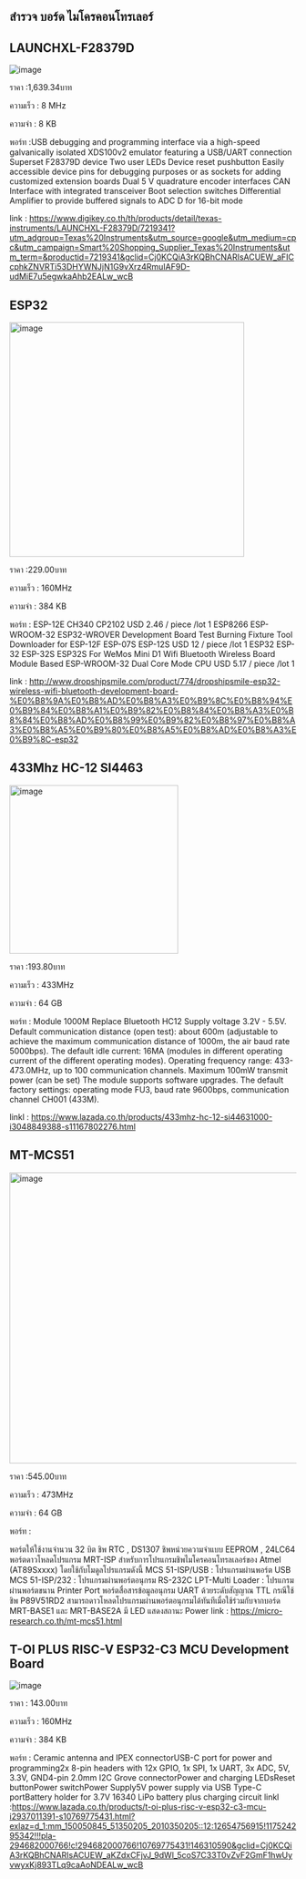 ## สำรวจ บอร์ด ไมโครคอนโทรเลอร์

## LAUNCHXL-F28379D

![image](https://user-images.githubusercontent.com/99345379/154281818-738d952c-9fc3-4395-9a72-f7f19991cce2.png)

ราคา :1,639.34บาท

ความเร็ว : 8 MHz

ความจำ : 8 KB

พอร์ท :USB debugging and programming interface via a high-speed galvanically isolated XDS100v2 emulator
featuring a USB/UART connection
 Superset F28379D device
 Two user LEDs
 Device reset pushbutton
 Easily accessible device pins for debugging purposes or as sockets for adding customized extension
boards
 Dual 5 V quadrature encoder interfaces
 CAN Interface with integrated transceiver
 Boot selection switches
 Differential Amplifier to provide buffered signals to ADC D for 16-bit mode

link : https://www.digikey.co.th/th/products/detail/texas-instruments/LAUNCHXL-F28379D/7219341?utm_adgroup=Texas%20Instruments&utm_source=google&utm_medium=cpc&utm_campaign=Smart%20Shopping_Supplier_Texas%20Instruments&utm_term=&productid=7219341&gclid=Cj0KCQiA3rKQBhCNARIsACUEW_aFICcphkZNVRTi53DHYWNJjN1G9vXrz4RmuIAF9D-udMiE7u5egwkaAhb2EALw_wcB

## ESP32

<img width="412" alt="image" src="https://user-images.githubusercontent.com/99345379/154283859-26acbe82-c4f5-4db3-aff3-772e336d61bd.png">

ราคา :229.00บาท

ความเร็ว : 160MHz

ความจำ : 384 KB

พอร์ท :
ESP-12E CH340 CP2102 USD 2.46 / piece /lot 1
ESP8266 ESP-WROOM-32 ESP32-WROVER Development Board Test Burning Fixture Tool Downloader for ESP-12F ESP-07S ESP-12S USD 12 / piece /lot 1
ESP32 ESP-32 ESP-32S ESP32S For WeMos Mini D1 Wifi Bluetooth Wireless Board Module Based ESP-WROOM-32 Dual Core Mode CPU USD 5.17 / piece /lot 1

link : http://www.dropshipsmile.com/product/774/dropshipsmile-esp32-wireless-wifi-bluetooth-development-board-%E0%B8%9A%E0%B8%AD%E0%B8%A3%E0%B9%8C%E0%B8%94%E0%B9%84%E0%B8%A1%E0%B9%82%E0%B8%84%E0%B8%A3%E0%B8%84%E0%B8%AD%E0%B8%99%E0%B9%82%E0%B8%97%E0%B8%A3%E0%B8%A5%E0%B9%80%E0%B8%A5%E0%B8%AD%E0%B8%A3%E0%B9%8C-esp32

## 433Mhz HC-12 SI4463

<img width="296" alt="image" src="https://user-images.githubusercontent.com/99345379/154286127-81d78597-bc43-41e0-85ed-1edb85ea3b4a.png">


ราคา :193.80บาท

ความเร็ว : 433MHz

ความจำ : 64 GB

พอร์ท : 
Module 1000M Replace Bluetooth HC12 Supply voltage 3.2V - 5.5V.  Default communication distance (open test): about 600m (adjustable to achieve the maximum communication distance of 1000m, the air baud rate 5000bps). The default idle current: 16MA (modules in different operating current of the different operating modes). Operating frequency range: 433-473.0MHz, up to 100 communication channels. Maximum 100mW transmit power (can be set)
The module supports software upgrades. The default factory settings: operating mode FU3, baud rate 9600bps, communication channel CH001 (433M).


linkl : https://www.lazada.co.th/products/433mhz-hc-12-si44631000-i3048849388-s11167802276.html

## MT-MCS51

<img width="511" alt="image" src="https://user-images.githubusercontent.com/99345379/154288406-44f3d4a8-f90d-4dc0-b491-cb2f11d6415e.png">

ราคา :545.00บาท

ความเร็ว : 473MHz

ความจำ : 64 GB

พอร์ท :

พอร์ตให้ใช้งานจำนวน 32 บิต
ชิพ RTC , DS1307
ชิพหน่วยความจำแบบ EEPROM , 24LC64
พอร์ตดาวโหลดโปรแกรม MRT-ISP สำหรับการโปรแกรมชิพไมโครคอนโทรลเลอร์ของ Atmel (AT89Sxxxx) โดยใช้กับโมดูลโปรแกรมดังนี้
MCS 51-ISP/USB : โปรแกรมผ่านพอร์ต USB
MCS 51-ISP/232 : โปรแกรมผ่านพอร์ตอนุกรม RS-232C
LPT-Multi Loader : โปรแกรมผ่านพอร์ตขนาน Printer Port
พอร์ตสื่อสารข้อมูลอนุกรม UART ด้วยระดับสัญญาณ TTL
กรณีใช้ชิพ P89V51RD2 สามารถดาวโหลดโปรแกรมผ่านพอร์ตอนุกรมได้ทันทีเมื่อใช้ร่วมกับจากบอร์ด MRT-BASE1 และ MRT-BASE2A
มี LED แสดงสถานะ Power
link : https://micro-research.co.th/mt-mcs51.html



## T-OI PLUS RISC-V ESP32-C3 MCU Development Board

![image](https://user-images.githubusercontent.com/99345379/154290852-414ee26a-e9cf-4cbe-a914-d0a05f878c9c.png)

ราคา : 143.00บาท

ความเร็ว : 160MHz

ความจำ : 384 KB

พอร์ท :
Ceramic antenna and IPEX connectorUSB-C port for power and programming2x 8-pin 
headers with 12x GPIO, 
1x SPI, 
1x UART, 
3x ADC, 
5V, 3.3V,
GND4-pin 2.0mm I2C Grove connectorPower and charging LEDsReset buttonPower switchPower 
Supply5V power supply via USB Type-C portBattery 
holder for 3.7V 16340 LiPo battery plus charging circuit
linkl :https://www.lazada.co.th/products/t-oi-plus-risc-v-esp32-c3-mcu-i2937011391-s10769775431.html?exlaz=d_1:mm_150050845_51350205_2010350205::12:12654756915!117524295342!!!pla-294682000766!c!294682000766!10769775431!146310590&gclid=Cj0KCQiA3rKQBhCNARIsACUEW_aKZdxCFjvJ_9dWl_5coS7C33T0vZvF2GmF1hwUyvwyxKj893TLq9caAoNDEALw_wcB
